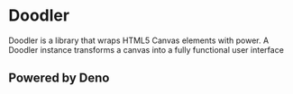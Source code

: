# Doodler

Doodler is a library that wraps HTML5 Canvas elements with power. A Doodler instance transforms a canvas into a fully functional user interface

## Powered by Deno

<!-- Doodler is powered by Deno -->
